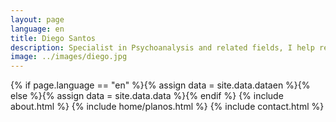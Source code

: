 ```yaml
---
layout: page
language: en
title: Diego Santos
description: Specialist in Psychoanalysis and related fields, I help reduce stress, organize routines, and develop self-awareness and inner harmony.
image: ../images/diego.jpg
---
```

{% if page.language == "en" %}{% assign data = site.data.dataen %}{% else %}{% assign data = site.data.data %}{% endif %} 
{% include about.html %}
{% include home/planos.html %}
{% include contact.html %}		